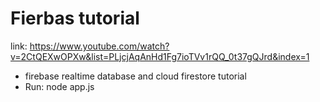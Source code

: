 # Fierbas tutorial

link: https://www.youtube.com/watch?v=2CtQEXwOPXw&list=PLjcjAqAnHd1Fg7ioTVv1rQQ_0t37gQJrd&index=1

- firebase realtime database and cloud firestore tutorial
- Run: node app.js
